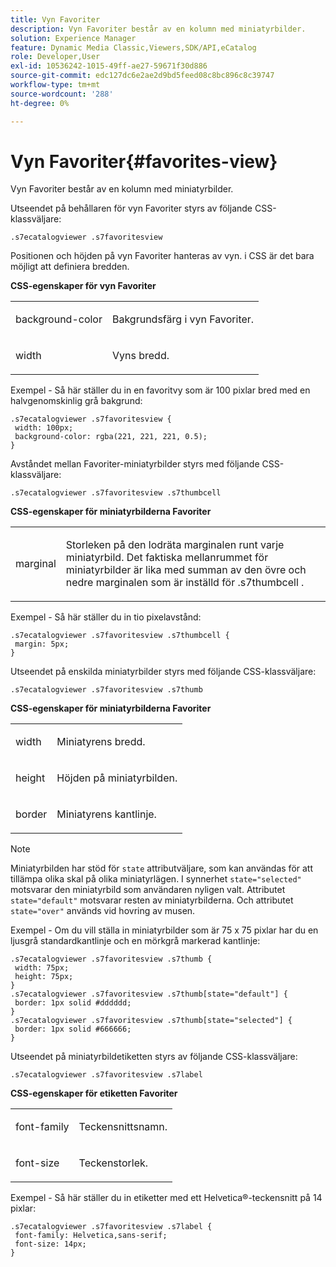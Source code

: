 ```yaml
---
title: Vyn Favoriter
description: Vyn Favoriter består av en kolumn med miniatyrbilder.
solution: Experience Manager
feature: Dynamic Media Classic,Viewers,SDK/API,eCatalog
role: Developer,User
exl-id: 10536242-1015-49ff-ae27-59671f30d886
source-git-commit: edc127dc6e2ae2d9bd5feed08c8bc896c8c39747
workflow-type: tm+mt
source-wordcount: '288'
ht-degree: 0%

---
```


# Vyn Favoriter{#favorites-view}

Vyn Favoriter består av en kolumn med miniatyrbilder.

<!--<a id="section_B6EFCCADB5A5495DAE6BBE42F7F405CB"></a>-->

Utseendet på behållaren för vyn Favoriter styrs av följande CSS-klassväljare:

```
.s7ecatalogviewer .s7favoritesview
```

Positionen och höjden på vyn Favoriter hanteras av vyn. i CSS är det bara möjligt att definiera bredden.

**CSS-egenskaper för vyn Favoriter**

<table id="table_C48C56E696304C9BAFEE71BA9EA9A174"> 
 <tbody> 
  <tr> 
   <td colname="col1"> <p> <span class="codeph"> background-color </span> </p> </td> 
   <td colname="col2"> <p> Bakgrundsfärg i vyn Favoriter. </p> </td> 
  </tr> 
  <tr> 
   <td colname="col1"> <p> <span class="codeph"> width </span> </p> </td> 
   <td colname="col2"> <p>Vyns bredd. </p> </td> 
  </tr> 
 </tbody> 
</table>

Exempel - Så här ställer du in en favoritvy som är 100 pixlar bred med en halvgenomskinlig grå bakgrund:

```
.s7ecatalogviewer .s7favoritesview { 
 width: 100px; 
 background-color: rgba(221, 221, 221, 0.5); 
}
```

Avståndet mellan Favoriter-miniatyrbilder styrs med följande CSS-klassväljare:

```
.s7ecatalogviewer .s7favoritesview .s7thumbcell
```

**CSS-egenskaper för miniatyrbilderna Favoriter**

<table id="table_EED8CE63D805458196DE0E87C7E9945F"> 
 <tbody> 
  <tr> 
   <td colname="col1"> <p> <span class="codeph"> marginal </span> </p> </td> 
   <td colname="col2"> <p> Storleken på den lodräta marginalen runt varje miniatyrbild. Det faktiska mellanrummet för miniatyrbilder är lika med summan av den övre och nedre marginalen som är inställd för <span class="codeph"> .s7thumbcell </span>. </p> </td> 
  </tr> 
 </tbody> 
</table>

Exempel - Så här ställer du in tio pixelavstånd:

```
.s7ecatalogviewer .s7favoritesview .s7thumbcell { 
 margin: 5px; 
}
```

Utseendet på enskilda miniatyrbilder styrs med följande CSS-klassväljare:

```
.s7ecatalogviewer .s7favoritesview .s7thumb
```

**CSS-egenskaper för miniatyrbilderna Favoriter**

<table id="table_6F5B1438CAFA49E9B33400C6970ABDA1"> 
 <tbody> 
  <tr> 
   <td colname="col1"> <p> <span class="codeph"> width </span> </p> </td> 
   <td colname="col2"> <p>Miniatyrens bredd. </p> </td> 
  </tr> 
  <tr> 
   <td colname="col1"> <p> <span class="codeph"> height </span> </p> </td> 
   <td colname="col2"> <p>Höjden på miniatyrbilden. </p> </td> 
  </tr> 
  <tr> 
   <td colname="col1"> <p> <span class="codeph"> border </span> </p> </td> 
   <td colname="col2"> <p>Miniatyrens kantlinje. </p> </td> 
  </tr> 
 </tbody> 
</table>

>[!NOTE]
>
>Miniatyrbilden har stöd för `state` attributväljare, som kan användas för att tillämpa olika skal på olika miniatyrlägen. I synnerhet `state="selected"` motsvarar den miniatyrbild som användaren nyligen valt. Attributet `state="default"` motsvarar resten av miniatyrbilderna. Och attributet `state="over"` används vid hovring av musen.

Exempel - Om du vill ställa in miniatyrbilder som är 75 x 75 pixlar har du en ljusgrå standardkantlinje och en mörkgrå markerad kantlinje:

```
.s7ecatalogviewer .s7favoritesview .s7thumb { 
 width: 75px; 
 height: 75px;  
} 
.s7ecatalogviewer .s7favoritesview .s7thumb[state="default"] { 
 border: 1px solid #dddddd; 
} 
.s7ecatalogviewer .s7favoritesview .s7thumb[state="selected"] { 
 border: 1px solid #666666; 
}
```

Utseendet på miniatyrbildetiketten styrs av följande CSS-klassväljare:

```
.s7ecatalogviewer .s7favoritesview .s7label
```

**CSS-egenskaper för etiketten Favoriter**

<table id="table_B41339A16ACB46CB87D3EB1FD05FA2CD"> 
 <tbody> 
  <tr> 
   <td colname="col1"> <p> <span class="codeph"> font-family </span> </p> </td> 
   <td colname="col2"> <p>Teckensnittsnamn. </p> </td> 
  </tr> 
  <tr> 
   <td colname="col1"> <p> <span class="codeph"> font-size </span> </p> </td> 
   <td colname="col2"> <p>Teckenstorlek. </p> </td> 
  </tr> 
 </tbody> 
</table>

Exempel - Så här ställer du in etiketter med ett Helvetica®-teckensnitt på 14 pixlar:

```
.s7ecatalogviewer .s7favoritesview .s7label { 
 font-family: Helvetica,sans-serif; 
 font-size: 14px; 
}
```
